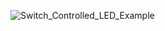 ![Switch_Controlled_LED_Example](https://github.com/EEPUXProjects/PICBytes/assets/50055478/6d7e53fc-942d-48fc-9034-13842d073859)
